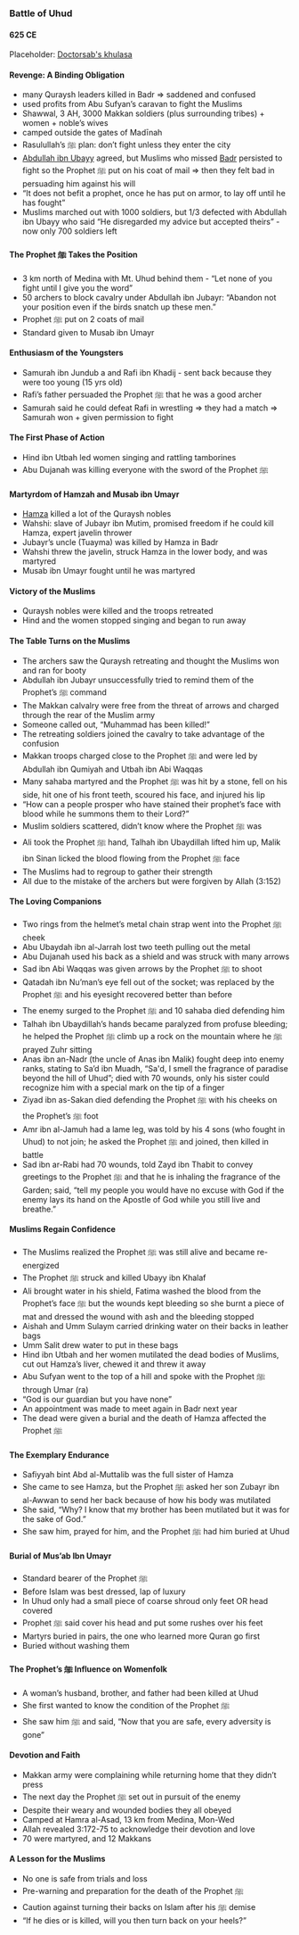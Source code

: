 ### Battle of Uhud
#### 625 CE

Placeholder: [Doctorsab's khulasa](../khulasa/doctorsab-chapter-11)

#### Revenge: A Binding Obligation
- many Quraysh leaders killed in Badr => saddened and confused
- used profits from Abu Sufyan’s caravan to fight the Muslims
- Shawwal, 3 AH, 3000 Makkan soldiers (plus surrounding tribes) + women + noble’s wives
- camped outside the gates of Madīnah
- Rasulullah’s ﷺ plan: don’t fight unless they enter the city
- [Abdullah ibn Ubayy](../bio/Abdullah_ibn_ubayy) agreed, but Muslims who missed [Badr](0624_Badr) persisted to fight so the Prophet ﷺ put on his coat of mail => then they felt bad in persuading him against his will
- “It does not befit a prophet, once he has put on armor, to lay off until he has fought”
- Muslims marched out with 1000 soldiers, but 1/3 defected with Abdullah ibn Ubayy who said “He disregarded my advice but accepted theirs” - now only 700 soldiers left

#### The Prophet ﷺ Takes the Position
- 3 km north of Medina with Mt. Uhud behind them - “Let none of you fight until I give you the word”
- 50 archers to block cavalry under Abdullah ibn Jubayr: “Abandon not your position even if the birds snatch up these men.”
- Prophet ‎ﷺ put on 2 coats of mail
- Standard given to Musab ibn Umayr

#### Enthusiasm of the Youngsters
- Samurah ibn Jundub a and Rafi ibn Khadij - sent back because they were too young (15 yrs old)
- Rafi’s father persuaded the Prophet ﷺ that he was a good archer
- Samurah said he could defeat Rafi in wrestling => they had a match => Samurah won + given permission to fight

#### The First Phase of Action
- Hind ibn Utbah led women singing and rattling tamborines
- Abu Dujanah was killing everyone with the sword of the Prophet ﷺ

#### Martyrdom of Hamzah and Musab ibn Umayr
- [Hamza](../bio/0568_Hamzah) killed a lot of the Quraysh nobles
- Wahshi: slave of Jubayr ibn Mutim, promised freedom if he could kill Hamza, expert javelin thrower
- Jubayr’s uncle (Tuayma) was killed by Hamza in Badr
- Wahshi threw the javelin, struck Hamza in the lower body, and was martyred
- Musab ibn Umayr fought until he was martyred

#### Victory of the Muslims
- Quraysh nobles were killed and the troops retreated
- Hind and the women stopped singing and began to run away

#### The Table Turns on the Muslims
- The archers saw the Quraysh retreating and thought the Muslims won and ran for booty
- Abdullah ibn Jubayr unsuccessfully tried to remind them of the Prophet’s ﷺ command
- The Makkan calvalry were free from the threat of arrows and charged through the rear of the Muslim army
- Someone called out, “Muhammad has been killed!”
- The retreating soldiers joined the cavalry to take advantage of the confusion
- Makkan troops charged close to the Prophet ﷺ and were led by Abdullah ibn Qumiyah and Utbah ibn Abi Waqqas
- Many sahaba martyred and the Prophet ﷺ was hit by a stone, fell on his side, hit one of his front teeth, scoured his face, and injured his lip
- “How can a people prosper who have stained their prophet’s face with blood while he summons them to their Lord?”
- Muslim soldiers scattered, didn’t know where the Prophet ﷺ was
- Ali took the Prophet ﷺ hand, Talhah ibn Ubaydillah lifted him up, Malik ibn Sinan licked the blood flowing from the Prophet ﷺ face
- The Muslims had to regroup to gather their strength
- All due to the mistake of the archers but were forgiven by Allah (3:152)

#### The Loving Companions
- Two rings from the helmet’s metal chain strap went into the Prophet ﷺ cheek
- Abu Ubaydah ibn al-Jarrah lost two teeth pulling out the metal
- Abu Dujanah used his back as a shield and was struck with many arrows
- Sad ibn Abi Waqqas was given arrows by the Prophet ﷺ to shoot
- Qatadah ibn Nu’man’s eye fell out of the socket; was replaced by the Prophet ﷺ and his eyesight recovered better than before
- The enemy surged to the Prophet ﷺ and 10 sahaba died defending him
- Talhah ibn Ubaydillah’s hands became paralyzed from profuse bleeding; he helped the Prophet ﷺ climb up a rock on the mountain where he ﷺ prayed Zuhr sitting
- Anas ibn an-Nadr (the uncle of Anas ibn Malik) fought deep into enemy ranks, stating to Sa’d ibn Muadh, “Sa'd, I smell the fragrance of paradise beyond the hill of Uhud”; died with 70 wounds, only his sister could recognize him with a special mark on the tip of a finger
- Ziyad ibn as-Sakan died defending the Prophet ﷺ with his cheeks on the Prophet’s ﷺ foot
- Amr ibn al-Jamuh had a lame leg, was told by his 4 sons (who fought in Uhud) to not join; he asked the Prophet ﷺ and joined, then killed in battle
- Sad ibn ar-Rabi had 70 wounds, told Zayd ibn Thabit to convey greetings to the Prophet ﷺ and that he is inhaling the fragrance of the Garden; said, “tell my people you would have no excuse with God if the enemy lays its hand on the Apostle of God while you still live and breathe.”

#### Muslims Regain Confidence
- The Muslims realized the Prophet ﷺ was still alive and became re-energized
- The Prophet ﷺ struck and killed Ubayy ibn Khalaf
- Ali brought water in his shield, Fatima washed the blood from the Prophet’s face ﷺ but the wounds kept bleeding so she burnt a piece of mat and dressed the wound with ash and the bleeding stopped
- Aishah and Umm Sulaym carried drinking water on their backs in leather bags
- Umm Salit drew water to put in these bags
- Hind ibn Utbah and her women mutilated the dead bodies of Muslims, cut out Hamza’s liver, chewed it and threw it away
- Abu Sufyan went to the top of a hill and spoke with the Prophet ﷺ through Umar (ra)
- “God is our guardian but you have none”
- An appointment was made to meet again in Badr next year
- The dead were given a burial and the death of Hamza affected the Prophet ﷺ

#### The Exemplary Endurance
- Safiyyah bint Abd al-Muttalib was the full sister of Hamza
- She came to see Hamza, but the Prophet ﷺ asked her son Zubayr ibn al-Awwan to send her back because of how his body was mutilated
- She said, “Why? I know that my brother has been mutilated but it was for the sake of God.”
- She saw him, prayed for him, and the Prophet ﷺ had him buried at Uhud

#### Burial of Mus’ab Ibn Umayr
- Standard bearer of the Prophet ﷺ
- Before Islam was best dressed, lap of luxury
- In Uhud only had a small piece of coarse shroud only feet OR head covered
- Prophet ﷺ said cover his head and put some rushes over his feet
- Martyrs buried in pairs, the one who learned more Quran go first
- Buried without washing them

#### The Prophet’s ﷺ Influence on Womenfolk
- A woman’s husband, brother, and father had been killed at Uhud
- She first wanted to know the condition of the Prophet ﷺ
- She saw him ﷺ and said, “Now that you are safe, every adversity is gone”

#### Devotion and Faith
- Makkan army were complaining while returning home that they didn’t press
- The next day the Prophet ﷺ set out in pursuit of the enemy
- Despite their weary and wounded bodies they all obeyed
- Camped at Hamra al-Asad, 13 km from Medina, Mon-Wed
- Allah revealed 3:172-75 to acknowledge their devotion and love
- 70 were martyred, and 12 Makkans

#### A Lesson for the Muslims
- No one is safe from trials and loss
- Pre-warning and preparation for the death of the Prophet ﷺ
- Caution against turning their backs on Islam after his ﷺ demise
- “If he dies or is killed, will you then turn back on your heels?”
